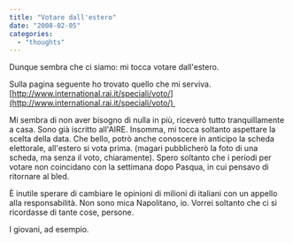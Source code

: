 ```yaml
---
title: "Votare dall'estero"
date: "2008-02-05"
categories: 
  - "thoughts"
---
```


Dunque sembra che ci siamo: mi tocca votare dall'estero.

Sulla pagina seguente ho trovato quello che mi serviva. [http://www.international.rai.it/speciali/voto/](http://www.international.rai.it/speciali/voto/) 

Mi sembra di non aver bisogno di nulla in più, riceverò tutto tranquillamente a casa. Sono già iscritto all'AIRE. Insomma, mi tocca soltanto aspettare la scelta della data. Che bello, potrò anche conoscere in anticipo la scheda elettorale, all'estero si vota prima. (magari pubblicherò la foto di una scheda, ma senza il voto, chiaramente). Spero soltanto che i periodi per votare non coincidano con la settimana dopo Pasqua, in cui pensavo di ritornare al bled.

È inutile sperare di cambiare le opinioni di milioni di italiani con un appello alla responsabilità. Non sono mica Napolitano, io. Vorrei soltanto che ci si ricordasse di tante cose, persone.

I giovani, ad esempio.
